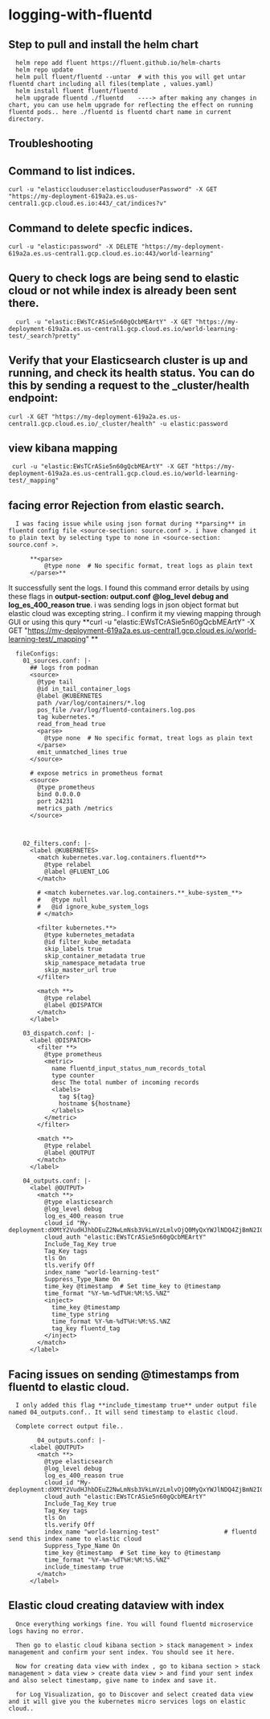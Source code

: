 # logging-with-fluentd

## Step to pull and install the helm chart

      helm repo add fluent https://fluent.github.io/helm-charts
      helm repo update
      helm pull fluent/fluentd --untar  # with this you will get untar fluentd chart including all files(template , values.yaml)
      helm install fluent fluent/fluentd
      helm upgrade fluentd ./fluentd    ----> after making any changes in chart, you can use helm upgrade for reflecting the effect on running fluentd pods.. here ./fluentd is fluentd chart name in current directory.
     


## Troubleshooting
## Command to list indices.

    curl -u "elasticclouduser:elasticclouduserPassword" -X GET "https://my-deployment-619a2a.es.us-central1.gcp.cloud.es.io:443/_cat/indices?v"

## Command to delete specfic indices.

    curl -u "elastic:password" -X DELETE "https://my-deployment-619a2a.es.us-central1.gcp.cloud.es.io:443/world-learning"

## Query to check logs are being send to elastic cloud or not while index is already been sent there.

      curl -u "elastic:EWsTCrASie5n60gQcbMEArtY" -X GET "https://my-deployment-619a2a.es.us-central1.gcp.cloud.es.io/world-learning-test/_search?pretty"

## Verify that your Elasticsearch cluster is up and running, and check its health status. You can do this by sending a request to the _cluster/health endpoint:

    curl -X GET "https://my-deployment-619a2a.es.us-central1.gcp.cloud.es.io/_cluster/health" -u elastic:password

## view kibana mapping
     curl -u "elastic:EWsTCrASie5n60gQcbMEArtY" -X GET "https://my-deployment-619a2a.es.us-central1.gcp.cloud.es.io/world-learning-test/_mapping"  

## facing error Rejection from elastic search.

      I was facing issue while using json format during **parsing** in fluentd config file <source-section: source.conf >. i have changed it to plain text by selecting type to none in <source-section: source.conf >.

          **<parse>
              @type none  # No specific format, treat logs as plain text
          </parse>** 

It successfully sent the logs. I found this command error details by using these flags in **output-section: output.conf** **@log_level debug and  log_es_400_reason true**. i was sending logs in json object format but elastic cloud was excepting string.. I confirm it my viewing mapping through GUI or using  this qury **curl -u "elastic:EWsTCrASie5n60gQcbMEArtY" -X GET "https://my-deployment-619a2a.es.us-central1.gcp.cloud.es.io/world-learning-test/_mapping" **

      fileConfigs:
        01_sources.conf: |-
          ## logs from podman
          <source>
            @type tail
            @id in_tail_container_logs
            @label @KUBERNETES
            path /var/log/containers/*.log
            pos_file /var/log/fluentd-containers.log.pos
            tag kubernetes.*
            read_from_head true
            <parse>
              @type none  # No specific format, treat logs as plain text
            </parse>
            emit_unmatched_lines true
          </source>
      
          # expose metrics in prometheus format
          <source>
            @type prometheus
            bind 0.0.0.0
            port 24231
            metrics_path /metrics
          </source>
      
          
      
        02_filters.conf: |-
          <label @KUBERNETES>
            <match kubernetes.var.log.containers.fluentd**>
              @type relabel
              @label @FLUENT_LOG
            </match>
      
            # <match kubernetes.var.log.containers.**_kube-system_**>
            #   @type null
            #   @id ignore_kube_system_logs
            # </match>
      
            <filter kubernetes.**>
              @type kubernetes_metadata
              @id filter_kube_metadata
              skip_labels true
              skip_container_metadata true
              skip_namespace_metadata true
              skip_master_url true
            </filter>
      
            <match **>
              @type relabel
              @label @DISPATCH
            </match>
          </label>
      
        03_dispatch.conf: |-
          <label @DISPATCH>
            <filter **>
              @type prometheus
              <metric>
                name fluentd_input_status_num_records_total
                type counter
                desc The total number of incoming records
                <labels>
                  tag ${tag}
                  hostname ${hostname}
                </labels>
              </metric>
            </filter>
      
            <match **>
              @type relabel
              @label @OUTPUT
            </match>
          </label>
      
        04_outputs.conf: |-
          <label @OUTPUT>
            <match **>
              @type elasticsearch
              @log_level debug
              log_es_400_reason true
              cloud_id "My-deployment:dXMtY2VudHJhbDEuZ2NwLmNsb3VkLmVzLmlvOjQ0MyQxYWJlNDQ4ZjBmN2I0NzUzYTFkZWMyYjhiMTVhOGUxNCRjYzk0N2NkYTRjNzM0ODFmYWRhZjNmOTE1OWU2Yzg4MQ=="
              cloud_auth "elastic:EWsTCrASie5n60gQcbMEArtY"
              Include_Tag_Key true
              Tag_Key tags
              tls On
              tls.verify Off 
              index_name "world-learning-test"
              Suppress_Type_Name On
              time_key @timestamp  # Set time_key to @timestamp
              time_format "%Y-%m-%dT%H:%M:%S.%NZ"
              <inject>
                time_key @timestamp
                time_type string
                time_format %Y-%m-%dT%H:%M:%S.%NZ
                tag_key fluentd_tag
              </inject>
            </match>
          </label>
      

## Facing issues on sending @timestamps from fluentd to elastic cloud.

      I only added this flag **include_timestamp true** under output file named 04_outputs.conf.. It will send timestamp to elastic cloud. 

      Complete correct output file..

            04_outputs.conf: |-
          <label @OUTPUT>
            <match **>
              @type elasticsearch
              @log_level debug
              log_es_400_reason true
              cloud_id "My-deployment:dXMtY2VudHJhbDEuZ2NwLmNsb3VkLmVzLmlvOjQ0MyQxYWJlNDQ4ZjBmN2I0NzUzYTFkZWMyYjhiMTVhOGUxNCRjYzk0N2NkYTRjNzM0ODFmYWRhZjNmOTE1OWU2Yzg4MQ=="
              cloud_auth "elastic:EWsTCrASie5n60gQcbMEArtY"
              Include_Tag_Key true
              Tag_Key tags
              tls On
              tls.verify Off 
              index_name "world-learning-test"                  # fluentd send this index name to elastic cloud
              Suppress_Type_Name On
              time_key @timestamp  # Set time_key to @timestamp
              time_format "%Y-%m-%dT%H:%M:%S.%NZ"
              include_timestamp true
            </match>
          </label>

            
## Elastic cloud creating dataview with index 

      Once everything workings fine. You will found fluentd microservice logs having no error. 

      Then go to elastic cloud kibana section > stack management > index management and confirm your sent index. You should see it here. 

      Now for creating data view with index , go to kibana section > stack management > data view > create data view > and find your sent index and also select timestamp, give name to index and save it.

      for Log Visualization, go to Discover and select created data view and it will give you the kubernetes micro services logs on elastic cloud..
